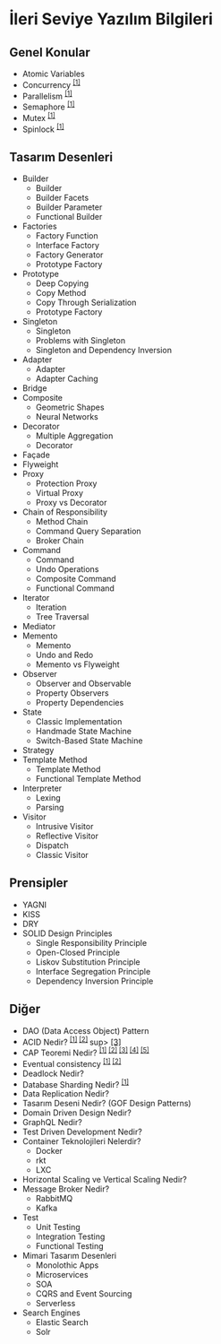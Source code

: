 # İleri Seviye Yazılım Bilgileri

## Genel Konular
- Atomic Variables
- Concurrency <sup> [[1]](https://medium.com/@celiktemha/neymiss-bu-concurrency-ve-parallelism-7eb53dc01177) </sup>
- Parallelism <sup> [[1]](https://medium.com/@celiktemha/neymiss-bu-concurrency-ve-parallelism-7eb53dc01177) </sup>
- Semaphore  <sup> [[1]](https://medium.com/@gokhansengun/semaphore-mutex-ve-spinlock-nedir-ve-ne-i%C5%9Fe-yarar-ba552a17c03) </sup>
- Mutex  <sup> [[1]](https://medium.com/@gokhansengun/semaphore-mutex-ve-spinlock-nedir-ve-ne-i%C5%9Fe-yarar-ba552a17c03) </sup>
- Spinlock  <sup> [[1]](https://medium.com/@gokhansengun/semaphore-mutex-ve-spinlock-nedir-ve-ne-i%C5%9Fe-yarar-ba552a17c03) </sup>

## Tasarım Desenleri
- Builder
    - Builder
    - Builder Facets
    - Builder Parameter
    - Functional Builder
- Factories
    - Factory Function
    - Interface Factory
    - Factory Generator
    - Prototype Factory
- Prototype
    - Deep Copying
    - Copy Method
    - Copy Through Serialization
    - Prototype Factory
- Singleton
    - Singleton
    - Problems with Singleton
    - Singleton and Dependency Inversion
- Adapter
    - Adapter
    - Adapter Caching
- Bridge
- Composite
    - Geometric Shapes
    - Neural Networks
- Decorator
    - Multiple Aggregation
    - Decorator
- Façade
- Flyweight
- Proxy
    - Protection Proxy
    - Virtual Proxy
    - Proxy vs Decorator
- Chain of Responsibility
    - Method Chain
    - Command Query Separation
    - Broker Chain
- Command
    - Command
    - Undo Operations
    - Composite Command
    - Functional Command
- Iterator
    - Iteration
    - Tree Traversal
- Mediator
- Memento
    - Memento
    - Undo and Redo
    - Memento vs Flyweight
- Observer
    - Observer and Observable
    - Property Observers
    - Property Dependencies
- State
    - Classic Implementation
    - Handmade State Machine
    - Switch-Based State Machine
- Strategy
- Template Method
    - Template Method
    - Functional Template Method
- Interpreter
    - Lexing
    - Parsing
- Visitor
    - Intrusive Visitor
    - Reflective Visitor
    - Dispatch
    - Classic Visitor

## Prensipler
- YAGNI
- KISS
- DRY
- SOLID Design Principles
    - Single Responsibility Principle
    - Open-Closed Principle
    - Liskov Substitution Principle
    - Interface Segregation Principle
    - Dependency Inversion Principle

## Diğer
- DAO (Data Access Object) Pattern
- ACID Nedir? <sup> [[1]](https://medium.com/cloud-and-servers/acid-nedir-53f729f2bbb2) </sup> <sup> [[2]](https://halilsafakkilic.com/acid) </sup> sup> [[3]](https://furkanalaybeg.medium.com/sqlde-transaction-ve-acid-kavram%C4%B1-nedir-4c29e200c16f) </sup>
- CAP Teoremi Nedir? <sup> [[1]](https://medium.com/cloud-and-servers/acid-vs-cap-7764d6ebe239) </sup> <sup> [[2]](https://medium.com/cloud-and-servers/cap-teoremi-nedir-8673e71c10fc) </sup> <sup> [[3]](https://barisvelioglu.net/cap-teorem-nedir-53557407bdef) </sup> <sup> [[4]](http://cagataykiziltan.net/cap-teoremi-acid-rdbms-ve-nosql-cozumleri-iliskisi/) </sup> <sup> [[5]](http://www.abdullahkise.com/2017/01/nosql-dunyas-3-cap-teoremi.html) </sup>
- Eventual consistency <sup> [[1]](https://en.wikipedia.org/wiki/Eventual_consistency) </sup> <sup> [[2]](https://medium.com/cloud-and-servers/acid-vs-cap-7764d6ebe239) </sup>
- Deadlock Nedir?
- Database Sharding Nedir? <sup> [[1]](https://barisvelioglu.net/database-sharding-nedir-6605a1986b27) </sup>
- Data Replication Nedir?
- Tasarım Deseni Nedir? (GOF Design Patterns)
- Domain Driven Design Nedir?
- GraphQL Nedir?
- Test Driven Development Nedir?
- Container Teknolojileri Nelerdir?
  - Docker
  - rkt
  - LXC
- Horizontal Scaling ve Vertical Scaling Nedir?
- Message Broker Nedir?
  - RabbitMQ
  - Kafka
- Test
  - Unit Testing
  - Integration Testing
  - Functional Testing
- Mimari Tasarım Desenleri
  - Monolothic Apps
  - Microservices
  - SOA
  - CQRS and Event Sourcing
  - Serverless
- Search Engines
  - Elastic Search
  - Solr
